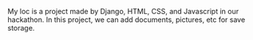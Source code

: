 My loc is a project made by Django, HTML, CSS, and Javascript in our hackathon. In this project, we can add documents, pictures, etc for save storage.
